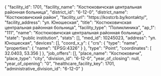 {
    "facility_id": 1701,
    "facility_name": "Костюковичская центральная районная больница",
    "district_id": "6-12-0",
    "district_name": "Костюковичский район",
    "facility_url": "https:\/\/kostcrb.by\/kontakty\/",
    "facility_address": "ул. Юношеская",
    "title": "Костюковичская центральная районная больница",
    "facility_type": "Поликлиника",
    "ap_1": "111",
    "name": "Костюковичская центральная районная больница",
    "state": "public institution",
    "stats": [],
    "med_id": 10245023,
    "address": "ул. Юношеская",
    "devices": [],
    "coord_x_y": {
        "crs": {
            "type": "name",
            "properties": {
                "name": "EPSG:4326"
            }
        },
        "type": "Point",
        "coordinates": [
            32.0403,
            53.356
        ]
    },
    "job_offers": [],
    "place_name": "Костюковичи",
    "place_type": "city",
    "division_id": "6-12-0",
    "year_of_closing": null,
    "year_of_opening": "0",
    "healthcare_facility_key": 1701,
    "administrative_division_id": "6-12-0"
}